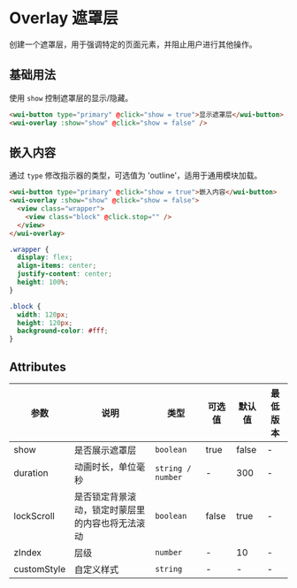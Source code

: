 <frame/>

# Overlay 遮罩层

创建一个遮罩层，用于强调特定的页面元素，并阻止用户进行其他操作。

## 基础用法

使用 `show` 控制遮罩层的显示/隐藏。

```html
<wui-button type="primary" @click="show = true">显示遮罩层</wui-button>
<wui-overlay :show="show" @click="show = false" />
```

## 嵌入内容

通过 `type` 修改指示器的类型，可选值为 'outline'，适用于通用模块加载。

```html
<wui-button type="primary" @click="show = true">嵌入内容</wui-button>
<wui-overlay :show="show" @click="show = false">
  <view class="wrapper">
    <view class="block" @click.stop="" />
  </view>
</wui-overlay>
```

```scss
.wrapper {
  display: flex;
  align-items: center;
  justify-content: center;
  height: 100%;
}

.block {
  width: 120px;
  height: 120px;
  background-color: #fff;
}
```

## Attributes

| 参数        | 说明                                             | 类型              | 可选值 | 默认值 | 最低版本 |
| ----------- | ------------------------------------------------ | ----------------- | ------ | ------ | -------- |
| show        | 是否展示遮罩层                                   | `boolean`         | true   | false  | -        |
| duration    | 动画时长，单位毫秒                               | `string / number` | -      | 300    | -        |
| lockScroll  | 是否锁定背景滚动，锁定时蒙层里的内容也将无法滚动 | `boolean`         | false  | true   | -        |
| zIndex      | 层级                                             | `number`          | -      | 10     | -        |
| customStyle | 自定义样式                                       | `string`          | -      | -      | -        |
